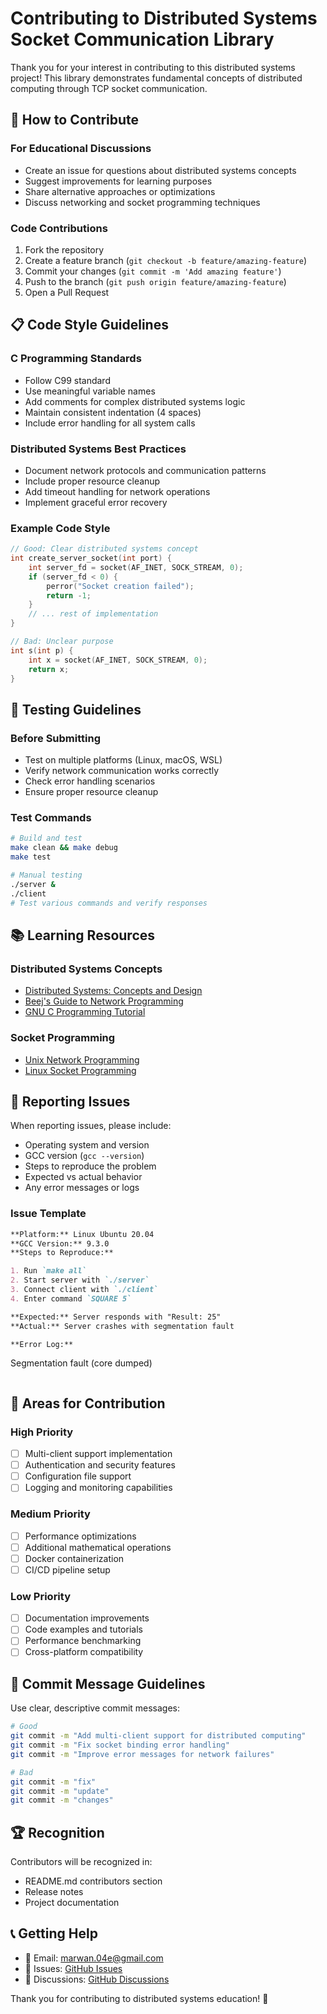 # Contributing to Distributed Systems Socket Communication Library

Thank you for your interest in contributing to this distributed systems project! This library demonstrates fundamental concepts of distributed computing through TCP socket communication.

## 🤝 How to Contribute

### For Educational Discussions

- Create an issue for questions about distributed systems concepts
- Suggest improvements for learning purposes
- Share alternative approaches or optimizations
- Discuss networking and socket programming techniques

### Code Contributions

1. Fork the repository
2. Create a feature branch (`git checkout -b feature/amazing-feature`)
3. Commit your changes (`git commit -m 'Add amazing feature'`)
4. Push to the branch (`git push origin feature/amazing-feature`)
5. Open a Pull Request

## 📋 Code Style Guidelines

### C Programming Standards

- Follow C99 standard
- Use meaningful variable names
- Add comments for complex distributed systems logic
- Maintain consistent indentation (4 spaces)
- Include error handling for all system calls

### Distributed Systems Best Practices

- Document network protocols and communication patterns
- Include proper resource cleanup
- Add timeout handling for network operations
- Implement graceful error recovery

### Example Code Style

```c
// Good: Clear distributed systems concept
int create_server_socket(int port) {
    int server_fd = socket(AF_INET, SOCK_STREAM, 0);
    if (server_fd < 0) {
        perror("Socket creation failed");
        return -1;
    }
    // ... rest of implementation
}

// Bad: Unclear purpose
int s(int p) {
    int x = socket(AF_INET, SOCK_STREAM, 0);
    return x;
}
```

## 🧪 Testing Guidelines

### Before Submitting

- Test on multiple platforms (Linux, macOS, WSL)
- Verify network communication works correctly
- Check error handling scenarios
- Ensure proper resource cleanup

### Test Commands

```bash
# Build and test
make clean && make debug
make test

# Manual testing
./server &
./client
# Test various commands and verify responses
```

## 📚 Learning Resources

### Distributed Systems Concepts

- [Distributed Systems: Concepts and Design](https://www.distributed-systems.net/)
- [Beej's Guide to Network Programming](https://beej.us/guide/bgnet/)
- [GNU C Programming Tutorial](https://www.gnu.org/software/gnu-c-manual/)

### Socket Programming

- [Unix Network Programming](https://www.unpbook.com/)
- [Linux Socket Programming](https://www.linuxhowtos.org/C_C++/socket.htm)

## 🐛 Reporting Issues

When reporting issues, please include:

- Operating system and version
- GCC version (`gcc --version`)
- Steps to reproduce the problem
- Expected vs actual behavior
- Any error messages or logs

### Issue Template

```markdown
**Platform:** Linux Ubuntu 20.04
**GCC Version:** 9.3.0
**Steps to Reproduce:**

1. Run `make all`
2. Start server with `./server`
3. Connect client with `./client`
4. Enter command `SQUARE 5`

**Expected:** Server responds with "Result: 25"
**Actual:** Server crashes with segmentation fault

**Error Log:**
```

Segmentation fault (core dumped)

```

```

## 🎯 Areas for Contribution

### High Priority

- [ ] Multi-client support implementation
- [ ] Authentication and security features
- [ ] Configuration file support
- [ ] Logging and monitoring capabilities

### Medium Priority

- [ ] Performance optimizations
- [ ] Additional mathematical operations
- [ ] Docker containerization
- [ ] CI/CD pipeline setup

### Low Priority

- [ ] Documentation improvements
- [ ] Code examples and tutorials
- [ ] Performance benchmarking
- [ ] Cross-platform compatibility

## 📝 Commit Message Guidelines

Use clear, descriptive commit messages:

```bash
# Good
git commit -m "Add multi-client support for distributed computing"
git commit -m "Fix socket binding error handling"
git commit -m "Improve error messages for network failures"

# Bad
git commit -m "fix"
git commit -m "update"
git commit -m "changes"
```

## 🏆 Recognition

Contributors will be recognized in:

- README.md contributors section
- Release notes
- Project documentation

## 📞 Getting Help

- 📧 Email: marwan.04e@gmail.com
- 🐛 Issues: [GitHub Issues](https://github.com/Marwan911e/socket-communication-lib/issues)
- 💬 Discussions: [GitHub Discussions](https://github.com/Marwan911e/socket-communication-lib/discussions)

Thank you for contributing to distributed systems education! 🚀
